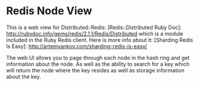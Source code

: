 Redis Node View
====

This is a web view for Distributed::Redis: [Redis::Distributed Ruby Doc]: http://rubydoc.info/gems/redis/2.1.1/Redis/Distributed which is a module included in the Ruby Redis client. Here is more info about it: [Sharding Redis Is Easy]: http://artemyankov.com/sharding-redis-is-easy/

The web UI allows you to page through each node in the hash ring and get information about the node. As well as the ability to search for a key which will return the node where the key resides as well as storage information about the key.